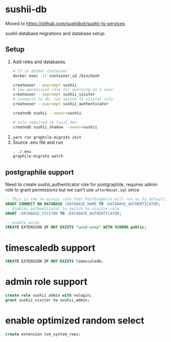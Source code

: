 # sushii-db

Moved to https://github.com/sushiibot/sushii-ts-services

sushii database migrations and database setup.

## Setup

1. Add roles and databases.
    ```bash
    # If in docker container
    docker exec -it container_id /bin/bash

    createuser --pwprompt sushii
    # low permission role for querying as a user
    createuser --pwprompt sushii_visitor
    # connects to db, can switch to visitor role
    createuser --pwprompt sushii_authenticator

    createdb sushii --owner=sushii

    # only required in local dev
    createdb sushii_shadow --owner=sushii
    ```
2. `yarn run graphile-migrate init`
3. Source .env file and run
    ```bash
    . ./.env
    graphile-migrate watch
    ```

## postgraphile support

Need to create sushii_authenticator role for postgraphile, requires admin role to
grant permissions but we can't use `afterReset.sql` since

```sql
-- This is the no-access role that PostGraphile will run as by default, allow connecting
GRANT CONNECT ON DATABASE :DATABASE_NAME TO :DATABASE_AUTHENTICATOR;
-- Enables authenticator to switch to visitor role
GRANT :DATABASE_VISITOR TO :DATABASE_AUTHENTICATOR;

-- enable uuids
CREATE EXTENSION IF NOT EXISTS "uuid-ossp" WITH SCHEMA public;
```

# timescaledb support

```sql
CREATE EXTENSION IF NOT EXISTS timescaledb;
```

# admin role support

```sql
create role sushii_admin with nologin;
grant sushii_visitor to sushii_admin;
```

# enable optimized random select

```sql
create extension tsm_system_rows;
```
